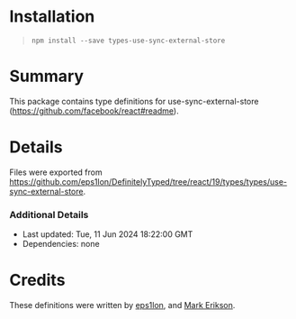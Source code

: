 # Installation
> `npm install --save types-use-sync-external-store`

# Summary
This package contains type definitions for use-sync-external-store (https://github.com/facebook/react#readme).

# Details
Files were exported from https://github.com/eps1lon/DefinitelyTyped/tree/react/19/types/types/use-sync-external-store.

### Additional Details
 * Last updated: Tue, 11 Jun 2024 18:22:00 GMT
 * Dependencies: none

# Credits
These definitions were written by [eps1lon](https://github.com/eps1lon), and [Mark Erikson](https://github.com/markerikson).
